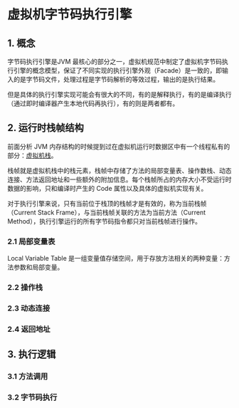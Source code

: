 # 虚拟机字节码执行引擎
## 1. 概念
字节码执行引擎是JVM 最核心的部分之一，虚拟机规范中制定了虚拟机字节码执行引擎的概念模型，保证了不同实现的执行引擎外观（Facade）是一致的，即输入的是字节码文件，处理过程是字节码解析的等效过程，输出的是执行结果。

但是具体的执行引擎实现可能会有很大的不同，有的是解释执行，有的是编译执行（通过即时编译器产生本地代码再执行），有的则是两者都有。

## 2. 运行时栈帧结构
前面分析 JVM 内存结构的时候提到过在虚拟机运行时数据区中有一个线程私有的部分：[虚拟机栈](./JVM内存结构.md#2-虚拟机栈)。

栈帧就是虚拟机栈中的栈元素，栈帧中存储了方法的局部变量表、操作数栈、动态连接、方法返回地址和一些额外的附加信息。每个栈帧所占的内存大小不受运行时数据的影响，只和编译时产生的 Code 属性以及具体的虚拟机实现有关。

对于执行引擎来说，只有当前位于栈顶的栈帧才是有效的，称为当前栈帧（Current Stack Frame），与当前栈帧关联的方法为当前方法（Current Method），执行引擎运行的所有字节码指令都只对当前栈帧进行操作。

### 2.1 局部变量表
Local Variable Table 是一组变量值存储空间，用于存放方法相关的两种变量：方法参数和局部变量。
### 2.2 操作栈
### 2.3 动态连接
### 2.4 返回地址

## 3. 执行逻辑
### 3.1 方法调用
### 3.2 字节码执行
